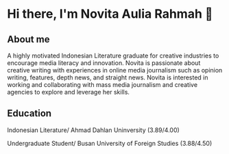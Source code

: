 # Hi there, I'm Novita Aulia Rahmah 👋


## About me
A highly motivated Indonesian Literature graduate for creative industries to encourage media literacy and innovation. Novita is passionate about creative writing with experiences in online media journalism such as opinion writing, features, depth news, and straight news. Novita is interested in working and collaborating with mass media journalism and creative agencies to explore and leverage her skills.

## Education 
Indonesian Literature/ Ahmad Dahlan Uninversity (3.89/4.00)

Undergraduate Student/ Busan University of Foreign Studies (3.88/4.50)



<!--
**novitaauliarahmah/novitaauliarahmah** is a ✨ _special_ ✨ repository because its `README.md` (this file) appears on your GitHub profile.

Here are some ideas to get you started:

- 🔭 I’m currently working on ...
- 🌱 I’m currently learning ...
- 👯 I’m looking to collaborate on ...
- 🤔 I’m looking for help with ...
- 💬 Ask me about ...
- 📫 How to reach me: ...
- 😄 Pronouns: ...
- ⚡ Fun fact: ...
-->
